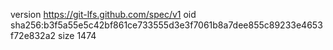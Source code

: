 version https://git-lfs.github.com/spec/v1
oid sha256:b3f5a55e5c42bf861ce733555d3e3f7061b8a7dee855c89233e4653f72e832a2
size 1474
